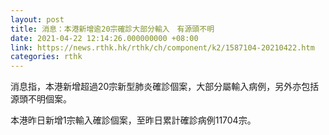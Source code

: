 ```yaml
---
layout: post
title: 消息：本港新增逾20宗確診大部分輸入　有源頭不明
date: 2021-04-22 12:14:26.000000000 +08:00
link: https://news.rthk.hk/rthk/ch/component/k2/1587104-20210422.htm
categories: rthk
---
```


消息指，本港新增超過20宗新型肺炎確診個案，大部分屬輸入病例，另外亦包括源頭不明個案。

本港昨日新增1宗輸入確診個案，至昨日累計確診病例11704宗。
